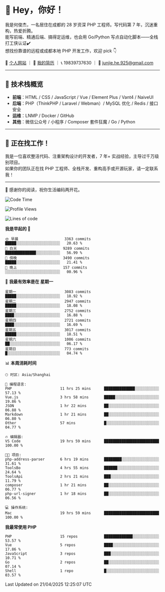 # 👋 Hey，你好！

我是何俊杰，一名居住在成都的 28 岁资深 PHP 工程师。写代码第 7 年，沉迷重构，热爱折腾。  
能写前端、精通后端、搞得定运维，也会用 Go/Python 写点自动化脚本——全栈打工侠认证✔️  
想找份靠谱的远程或成都本地 PHP 开发工作，欢迎 pick 👇

📄 [个人网站](https://hejunjie.life) ｜ 📄 [我的简历](https://hejunjie.life/docx/%E7%AE%80%E5%8E%8620250406.pdf) ｜ 📞 19839737630 ｜ 📮 junjie.he.925@gmail.com

---

## 🚀 技术栈概览

- **前端**：HTML / CSS / JavaScript / Vue / Element Plus / Vant4 / NaiveUI  
- **后端**：PHP（ThinkPHP / Laravel / Webman）/ MySQL 优化 / Redis / 接口安全  
- **运维**：LNMP / Docker / GitHub  
- **其他**：微信公众号 / 小程序 / Composer 套件狂魔 / Go / Python

---

## 📢 正在找工作！

我是一位喜欢整洁代码、注重架构设计的开发者，7 年+ 实战经验，主导过千万级别项目。  
如果你的团队正在找 PHP 工程师、全栈开发、重构高手或开源玩家，请一定联系我！

---

👋 感谢你的阅读，祝你生活编码两开花。


<!--START_SECTION:waka-->
![Code Time](http://img.shields.io/badge/Code%20Time-22%20hrs%2037%20mins-blue)

![Profile Views](http://img.shields.io/badge/%E4%B8%AA%E4%BA%BA%E8%B5%84%E6%96%99%E8%A7%82%E7%9C%8B%E6%AC%A1%E6%95%B0-205-blue)

![Lines of code](https://img.shields.io/badge/%E4%BB%8E%E3%80%8CHello%20World%E3%80%8D%E8%B5%B7%E6%88%91%E5%B7%B2%E7%BB%8F%E5%86%99%E4%BA%86-5.7%20million%20%E8%A1%8C%E4%BB%A3%E7%A0%81-blue)

**我是早起的 🐤** 

```text
🌞 早晨                     3363 commits        █████░░░░░░░░░░░░░░░░░░░░   20.63 % 
🌆 白天                     9289 commits        ██████████████░░░░░░░░░░░   56.99 % 
🌃 傍晚                     3490 commits        █████░░░░░░░░░░░░░░░░░░░░   21.41 % 
🌙 晚上                     157 commits         ░░░░░░░░░░░░░░░░░░░░░░░░░   00.96 % 
```
📅 **我最有效率是在 星期一** 

```text
星期一                      3083 commits        █████░░░░░░░░░░░░░░░░░░░░   18.92 % 
星期二                      2947 commits        █████░░░░░░░░░░░░░░░░░░░░   18.08 % 
星期三                      2752 commits        ████░░░░░░░░░░░░░░░░░░░░░   16.88 % 
星期四                      2721 commits        ████░░░░░░░░░░░░░░░░░░░░░   16.69 % 
星期五                      3017 commits        █████░░░░░░░░░░░░░░░░░░░░   18.51 % 
星期六                      1006 commits        ██░░░░░░░░░░░░░░░░░░░░░░░   06.17 % 
星期日                      773 commits         █░░░░░░░░░░░░░░░░░░░░░░░░   04.74 % 
```


📊 **本周消耗时间** 

```text
🕑︎ 时区: Asia/Shanghai

💬 编程语言: 
PHP                      11 hrs 25 mins      ██████████████░░░░░░░░░░░   57.13 % 
Vue.js                   3 hrs 58 mins       █████░░░░░░░░░░░░░░░░░░░░   19.86 % 
JSON                     1 hr 22 mins        ██░░░░░░░░░░░░░░░░░░░░░░░   06.88 % 
Markdown                 1 hr 21 mins        ██░░░░░░░░░░░░░░░░░░░░░░░   06.80 % 
Other                    57 mins             █░░░░░░░░░░░░░░░░░░░░░░░░   04.77 % 

🔥 编辑器: 
VS Code                  19 hrs 59 mins      █████████████████████████   100.00 % 

🐱‍💻 项目: 
php-address-parser       6 hrs 19 mins       ████████░░░░░░░░░░░░░░░░░   31.61 % 
ToolsBo                  4 hrs 55 mins       ██████░░░░░░░░░░░░░░░░░░░   24.64 % 
ToolsApi                 2 hrs 21 mins       ███░░░░░░░░░░░░░░░░░░░░░░   11.79 % 
composer                 1 hr 21 mins        ██░░░░░░░░░░░░░░░░░░░░░░░   06.77 % 
php-url-signer           1 hr 18 mins        ██░░░░░░░░░░░░░░░░░░░░░░░   06.56 % 

💻 操作系统: 
Mac                      19 hrs 59 mins      █████████████████████████   100.00 % 
```

**我最常使用 PHP** 

```text
PHP                      15 repos            █████████████░░░░░░░░░░░░   53.57 % 
Vue                      5 repos             ████░░░░░░░░░░░░░░░░░░░░░   17.86 % 
JavaScript               3 repos             ███░░░░░░░░░░░░░░░░░░░░░░   10.71 % 
Go                       2 repos             ██░░░░░░░░░░░░░░░░░░░░░░░   07.14 % 
Shell                    1 repo              █░░░░░░░░░░░░░░░░░░░░░░░░   03.57 % 
```




 Last Updated on 21/04/2025 12:25:07 UTC
<!--END_SECTION:waka-->
